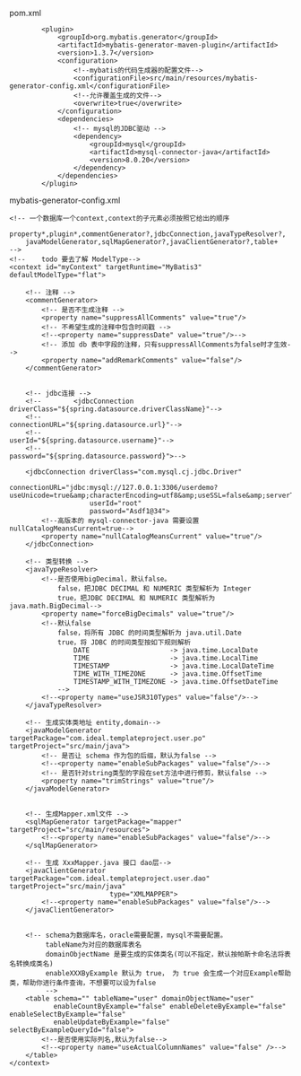 pom.xml

            <plugin>
                <groupId>org.mybatis.generator</groupId>
                <artifactId>mybatis-generator-maven-plugin</artifactId>
                <version>1.3.7</version>
                <configuration>
                    <!--mybatis的代码生成器的配置文件-->
                    <configurationFile>src/main/resources/mybatis-generator-config.xml</configurationFile>
                    <!--允许覆盖生成的文件-->
                    <overwrite>true</overwrite>
                </configuration>
                <dependencies>
                    <!-- mysql的JDBC驱动 -->
                    <dependency>
                        <groupId>mysql</groupId>
                        <artifactId>mysql-connector-java</artifactId>
                        <version>8.0.20</version>
                    </dependency>
                </dependencies>
            </plugin>
       
mybatis-generator-config.xml

<?xml version="1.0" encoding="UTF-8" ?>
<!--mybatis的代码生成器相关配置-->
<!DOCTYPE generatorConfiguration
        PUBLIC "-//mybatis.org//DTD MyBatis Generator Configuration 1.0//EN"
        "http://mybatis.org/dtd/mybatis-generator-config_1_0.dtd">

<generatorConfiguration>
    <!-- 引入配置文件 -->
    <!--    todo 需要解决 yml文件似乎无法引入配置-->
    <!--    <properties resource="application.yml"/>-->

    <!-- 一个数据库一个context,context的子元素必须按照它给出的顺序
        property*,plugin*,commentGenerator?,jdbcConnection,javaTypeResolver?,
        javaModelGenerator,sqlMapGenerator?,javaClientGenerator?,table+
    -->
    <!--    todo 要去了解 ModelType-->
    <context id="myContext" targetRuntime="MyBatis3" defaultModelType="flat">

        <!-- 注释 -->
        <commentGenerator>
            <!-- 是否不生成注释 -->
            <property name="suppressAllComments" value="true"/>
            <!-- 不希望生成的注释中包含时间戳 -->
            <!--<property name="suppressDate" value="true"/>-->
            <!-- 添加 db 表中字段的注释，只有suppressAllComments为false时才生效-->
            <property name="addRemarkComments" value="false"/>
        </commentGenerator>


        <!-- jdbc连接 -->
        <!--        <jdbcConnection driverClass="${spring.datasource.driverClassName}"-->
        <!--                        connectionURL="${spring.datasource.url}"-->
        <!--                        userId="${spring.datasource.username}"-->
        <!--                        password="${spring.datasource.password}">-->

        <jdbcConnection driverClass="com.mysql.cj.jdbc.Driver"
                        connectionURL="jdbc:mysql://127.0.0.1:3306/userdemo?useUnicode=true&amp;characterEncoding=utf8&amp;useSSL=false&amp;serverTimezone=Asia/Shanghai&amp;nullCatalogMeansCurrent=true"
                        userId="root"
                        password="Asdf1@34">
            <!--高版本的 mysql-connector-java 需要设置 nullCatalogMeansCurrent=true-->
            <property name="nullCatalogMeansCurrent" value="true"/>
        </jdbcConnection>

        <!-- 类型转换 -->
        <javaTypeResolver>
            <!--是否使用bigDecimal，默认false。
                false，把JDBC DECIMAL 和 NUMERIC 类型解析为 Integer
                true，把JDBC DECIMAL 和 NUMERIC 类型解析为java.math.BigDecimal-->
            <property name="forceBigDecimals" value="true"/>
            <!--默认false
                false，将所有 JDBC 的时间类型解析为 java.util.Date
                true，将 JDBC 的时间类型按如下规则解析
                    DATE	                -> java.time.LocalDate
                    TIME	                -> java.time.LocalTime
                    TIMESTAMP               -> java.time.LocalDateTime
                    TIME_WITH_TIMEZONE  	-> java.time.OffsetTime
                    TIMESTAMP_WITH_TIMEZONE	-> java.time.OffsetDateTime
                -->
            <!--<property name="useJSR310Types" value="false"/>-->
        </javaTypeResolver>

        <!-- 生成实体类地址 entity,domain-->
        <javaModelGenerator targetPackage="com.ideal.templateproject.user.po" targetProject="src/main/java">
            <!-- 是否让 schema 作为包的后缀，默认为false -->
            <!--<property name="enableSubPackages" value="false"/>-->
            <!-- 是否针对string类型的字段在set方法中进行修剪，默认false -->
            <property name="trimStrings" value="true"/>
        </javaModelGenerator>


        <!-- 生成Mapper.xml文件 -->
        <sqlMapGenerator targetPackage="mapper" targetProject="src/main/resources">
            <!--<property name="enableSubPackages" value="false"/>-->
        </sqlMapGenerator>

        <!-- 生成 XxxMapper.java 接口 dao层-->
        <javaClientGenerator targetPackage="com.ideal.templateproject.user.dao" targetProject="src/main/java"
                             type="XMLMAPPER">
            <!--<property name="enableSubPackages" value="false"/>-->
        </javaClientGenerator>


        <!-- schema为数据库名，oracle需要配置，mysql不需要配置。
             tableName为对应的数据库表名
             domainObjectName 是要生成的实体类名(可以不指定，默认按帕斯卡命名法将表名转换成类名)
             enableXXXByExample 默认为 true， 为 true 会生成一个对应Example帮助类，帮助你进行条件查询，不想要可以设为false
             -->
        <table schema="" tableName="user" domainObjectName="user"
               enableCountByExample="false" enableDeleteByExample="false" enableSelectByExample="false"
               enableUpdateByExample="false" selectByExampleQueryId="false">
            <!--是否使用实际列名,默认为false-->
            <!--<property name="useActualColumnNames" value="false" />-->
        </table>
    </context>
</generatorConfiguration>
